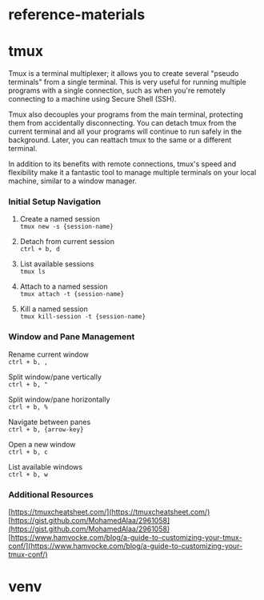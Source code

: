 # reference-materials

# tmux
Tmux is a terminal multiplexer; it allows you to create several "pseudo terminals" from a single terminal. This is very useful for running multiple programs with a single connection, such as when you're remotely connecting to a machine using Secure Shell (SSH). <br>

Tmux also decouples your programs from the main terminal, protecting them from accidentally disconnecting. You can detach tmux from the current terminal and all your programs will continue to run safely in the background. Later, you can reattach tmux to the same or a different terminal. <br>

In addition to its benefits with remote connections, tmux's speed and flexibility make it a fantastic tool to manage multiple terminals on your local machine, similar to a window manager. <br> 

### Initial Setup Navigation
1. Create a named session <br>
`tmux new -s {session-name}` <br>

2. Detach from current session <br>
`ctrl + b, d` <br> 

3. List available sessions <br>
`tmux ls` <br>

4. Attach to a named session <br>
`tmux attach -t {session-name}` <br>

5. Kill a named session <br>
`tmux kill-session -t {session-name}` <br>

### Window and Pane Management
Rename current window <br>
`ctrl + b, ,` <br>

Split window/pane vertically <br>
`ctrl + b, "` <br>

Split window/pane horizontally <br>
`ctrl + b, %` <br>

Navigate between panes <br>
`ctrl + b, {arrow-key}` <br>

Open a new window <br>
`ctrl + b, c` <br>

List available windows <br>
`ctrl + b, w` <br>

### Additional Resources
[https://tmuxcheatsheet.com/](https://tmuxcheatsheet.com/) <br>
[https://gist.github.com/MohamedAlaa/2961058](https://gist.github.com/MohamedAlaa/2961058)
[https://www.hamvocke.com/blog/a-guide-to-customizing-your-tmux-conf/](https://www.hamvocke.com/blog/a-guide-to-customizing-your-tmux-conf/)


# venv
